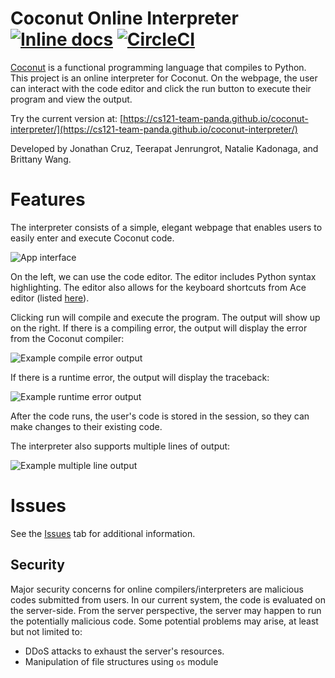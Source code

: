 # Coconut Online Interpreter [![Inline docs](http://inch-ci.org/github/cs121-team-panda/coconut-interpreter-flask.svg?branch=master)](http://inch-ci.org/github/cs121-team-panda/coconut-interpreter-flask) [![CircleCI](https://circleci.com/gh/cs121-team-panda/coconut-interpreter-flask/tree/master.svg?style=svg)](https://circleci.com/gh/cs121-team-panda/coconut-interpreter-flask/tree/master)

[Coconut](http://coconut-lang.org/) is a functional programming language that compiles to Python. This project is an online interpreter for Coconut. On the webpage, the user can interact with the code editor and click the run button to execute their program and view the output.

Try the current version at: [https://cs121-team-panda.github.io/coconut-interpreter/](https://cs121-team-panda.github.io/coconut-interpreter/)

Developed by Jonathan Cruz, Teerapat Jenrungrot, Natalie Kadonaga, and Brittany Wang.

# Features

The interpreter consists of a simple, elegant webpage that enables users to easily enter and execute Coconut code.

![App interface](https://user-images.githubusercontent.com/8051724/36887245-2096868e-1da5-11e8-94ad-121c58fe3aad.png)

On the left, we can use the code editor. The editor includes Python syntax highlighting. The editor also allows for the keyboard shortcuts from Ace editor (listed [here](https://github.com/ajaxorg/ace/wiki/Default-Keyboard-Shortcuts)). 

Clicking run will compile and execute the program. The output will show up on the right. If there is a compiling error, the output will display the error from the Coconut compiler:

![Example compile error output](https://user-images.githubusercontent.com/8051724/36887226-0e07d086-1da5-11e8-9ec7-8f46cb136580.png)

If there is a runtime error, the output will display the traceback:

![Example runtime error output](https://user-images.githubusercontent.com/8051724/36887259-36c45bc0-1da5-11e8-9c04-10d2cf888986.png)

After the code runs, the user's code is stored in the session, so they can make changes to their existing code. 

The interpreter also supports multiple lines of output:

![Example multiple line output](https://user-images.githubusercontent.com/8051724/36887253-2c783556-1da5-11e8-95dc-bae4fb6cdf41.png)

# Issues

See the [Issues](https://github.com/cs121-team-panda/coconut-interpreter-flask/issues) tab for additional information.

## Security

Major security concerns for online compilers/interpreters are malicious codes submitted from users. In our current system, the code is evaluated on the server-side. From the server perspective, the server may happen to run the potentially malicious code. Some potential problems may arise, at least but not limited to:

* DDoS attacks to exhaust the server's resources.
* Manipulation of file structures using `os` module